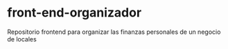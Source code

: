 # front-end-organizador
Repositorio frontend para organizar las finanzas personales de un negocio de locales
